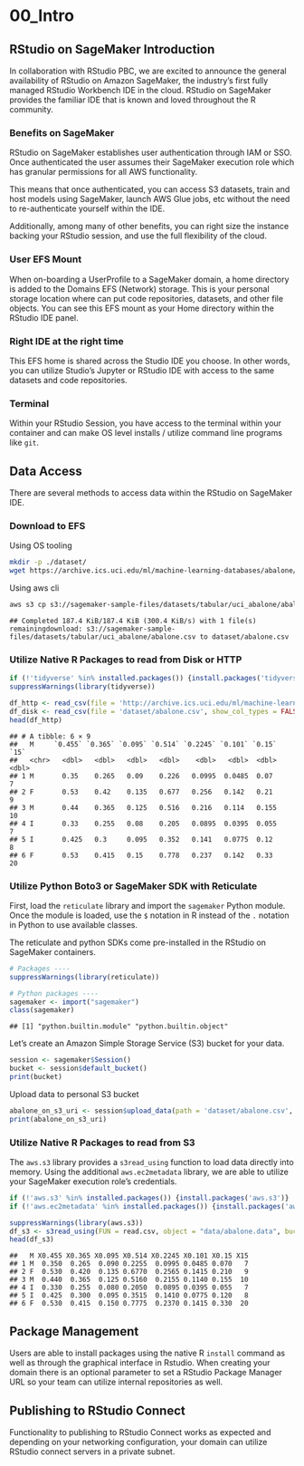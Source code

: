 00\_Intro
================

## RStudio on SageMaker Introduction

In collaboration with RStudio PBC, we are excited to announce the
general availability of RStudio on Amazon SageMaker, the industry’s
first fully managed RStudio Workbench IDE in the cloud. RStudio on
SageMaker provides the familiar IDE that is known and loved throughout
the R community.

### Benefits on SageMaker

RStudio on SageMaker establishes user authentication through IAM or SSO.
Once authenticated the user assumes their SageMaker execution role which
has granular permissions for all AWS functionality.

This means that once authenticated, you can access S3 datasets, train
and host models using SageMaker, launch AWS Glue jobs, etc without the
need to re-authenticate yourself within the IDE.

Additionally, among many of other benefits, you can right size the
instance backing your RStudio session, and use the full flexibility of
the cloud.

### User EFS Mount

When on-boarding a UserProfile to a SageMaker domain, a home directory
is added to the Domains EFS (Network) storage. This is your personal
storage location where can put code repositories, datasets, and other
file objects. You can see this EFS mount as your Home directory within
the RStudio IDE panel.

### Right IDE at the right time

This EFS home is shared across the Studio IDE you choose. In other
words, you can utilize Studio’s Jupyter or RStudio IDE with access to
the same datasets and code repositories.

### Terminal

Within your RStudio Session, you have access to the terminal within your
container and can make OS level installs / utilize command line programs
like `git`.

## Data Access

There are several methods to access data within the RStudio on SageMaker
IDE.

### Download to EFS

Using OS tooling

``` bash
mkdir -p ./dataset/
wget https://archive.ics.uci.edu/ml/machine-learning-databases/abalone/abalone.data -O ./dataset/abalone.csv
```

Using aws cli

``` bash
aws s3 cp s3://sagemaker-sample-files/datasets/tabular/uci_abalone/abalone.csv ./dataset/
```

    ## Completed 187.4 KiB/187.4 KiB (300.4 KiB/s) with 1 file(s) remainingdownload: s3://sagemaker-sample-files/datasets/tabular/uci_abalone/abalone.csv to dataset/abalone.csv

### Utilize Native R Packages to read from Disk or HTTP

``` r
if (!'tidyverse' %in% installed.packages()) {install.packages('tidyverse')}
suppressWarnings(library(tidyverse))
```

``` r
df_http <- read_csv(file = 'http://archive.ics.uci.edu/ml/machine-learning-databases/abalone/abalone.data', show_col_types = FALSE)
df_disk <- read_csv(file = 'dataset/abalone.csv', show_col_types = FALSE)
head(df_http)
```

    ## # A tibble: 6 × 9
    ##   M     `0.455` `0.365` `0.095` `0.514` `0.2245` `0.101` `0.15`  `15`
    ##   <chr>   <dbl>   <dbl>   <dbl>   <dbl>    <dbl>   <dbl>  <dbl> <dbl>
    ## 1 M       0.35    0.265   0.09    0.226   0.0995  0.0485  0.07      7
    ## 2 F       0.53    0.42    0.135   0.677   0.256   0.142   0.21      9
    ## 3 M       0.44    0.365   0.125   0.516   0.216   0.114   0.155    10
    ## 4 I       0.33    0.255   0.08    0.205   0.0895  0.0395  0.055     7
    ## 5 I       0.425   0.3     0.095   0.352   0.141   0.0775  0.12      8
    ## 6 F       0.53    0.415   0.15    0.778   0.237   0.142   0.33     20

### Utilize Python Boto3 or SageMaker SDK with Reticulate

First, load the `reticulate` library and import the `sagemaker` Python
module. Once the module is loaded, use the `$` notation in R instead of
the `.` notation in Python to use available classes.

The reticulate and python SDKs come pre-installed in the RStudio on
SageMaker containers.

``` r
# Packages ----
suppressWarnings(library(reticulate))

# Python packages ----
sagemaker <- import("sagemaker")
class(sagemaker)
```

    ## [1] "python.builtin.module" "python.builtin.object"

Let’s create an Amazon Simple Storage Service (S3) bucket for your data.

``` r
session <- sagemaker$Session()
bucket <- session$default_bucket()
print(bucket)
```

Upload data to personal S3 bucket

``` r
abalone_on_s3_uri <- session$upload_data(path = 'dataset/abalone.csv', bucket = bucket, key_prefix = 'data')
print(abalone_on_s3_uri)
```

### Utilize Native R Packages to read from S3

The `aws.s3` library provides a `s3read_using` function to load data
directly into memory. Using the additional `aws.ec2metadata` library, we
are able to utilize your SageMaker execution role’s credentials.

``` r
if (!'aws.s3' %in% installed.packages()) {install.packages('aws.s3')}
if (!'aws.ec2metadata' %in% installed.packages()) {install.packages('aws.ec2metadata')}

suppressWarnings(library(aws.s3))
df_s3 <- s3read_using(FUN = read.csv, object = "data/abalone.data", bucket = bucket)
head(df_s3)
```

    ##   M X0.455 X0.365 X0.095 X0.514 X0.2245 X0.101 X0.15 X15
    ## 1 M  0.350  0.265  0.090 0.2255  0.0995 0.0485 0.070   7
    ## 2 F  0.530  0.420  0.135 0.6770  0.2565 0.1415 0.210   9
    ## 3 M  0.440  0.365  0.125 0.5160  0.2155 0.1140 0.155  10
    ## 4 I  0.330  0.255  0.080 0.2050  0.0895 0.0395 0.055   7
    ## 5 I  0.425  0.300  0.095 0.3515  0.1410 0.0775 0.120   8
    ## 6 F  0.530  0.415  0.150 0.7775  0.2370 0.1415 0.330  20

## Package Management

Users are able to install packages using the native R `install` command
as well as through the graphical interface in Rstudio. When creating
your domain there is an optional parameter to set a RStudio Package
Manager URL so your team can utilize internal repositories as well.

## Publishing to RStudio Connect

Functionality to publishing to RStudio Connect works as expected and
depending on your networking configuration, your domain can utilize
RStudio connect servers in a private subnet.

